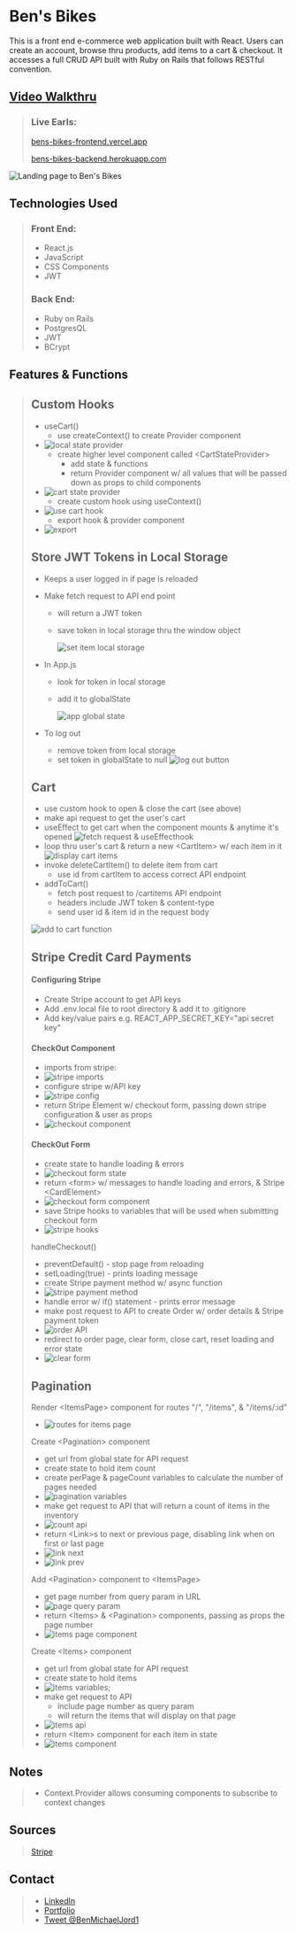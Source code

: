 # Ben's Bikes

This is a front end e-commerce web application built with React. Users can create an account, browse thru products, add items to a cart & checkout. It accesses a full CRUD API built with Ruby on Rails that follows RESTful convention.

## [Video Walkthru](https://www.youtube.com/playlist?list=PLjYC3ZkfhqCpDJl-34_mycn5KZcrrsPKR)

> ### Live Earls:
>
> [bens-bikes-frontend.vercel.app](https://bens-bikes-frontend.vercel.app/)
>
> [bens-bikes-backend.herokuapp.com](https://bens-bikes-backend.herokuapp.com/items)

![Landing page to Ben's Bikes](https://i.imgur.com/Kt3juRq.jpg)

## Technologies Used

> ### Front End:
>
> - React.js
> - JavaScript
> - CSS Components
> - JWT
>
> ### Back End:
>
> - Ruby on Rails
> - PostgresQL
> - JWT
> - BCrypt

## Features & Functions

> ## Custom Hooks
>
> - useCart()
>   - use createContext() to create Provider component
> - ![local state provider](https://i.imgur.com/XtDjpIt.png)
>   - create higher level component called \<CartStateProvider>
>     - add state & functions
>     - return Provider component w/ all values that will be passed down as props to child components
> - ![cart state provider](https://i.imgur.com/ymSXt0m.png)
>   - create custom hook using useContext()
> - ![use cart hook](https://i.imgur.com/WRMtv1D.png)
>   - export hook & provider component
> - ![export](https://i.imgur.com/4vwOCVi.png)
>
> ## Store JWT Tokens in Local Storage
>
> - Keeps a user logged in if page is reloaded
> - Make fetch request to API end point
>
>   - will return a JWT token
>   - save token in local storage thru the window object
>
>     ![set item local storage](https://i.imgur.com/2SKQmfh.png)
>
> - In App.js
>
>   - look for token in local storage
>   - add it to globalState
>
>     ![app global state](https://i.imgur.com/XaCXrc0.png)
>
> - To log out
>   - remove token from local storage
>   - set token in globalState to null
>     ![log out button](https://i.imgur.com/qY7Xmyq.png)
>
> ## Cart
>
> - use custom hook to open & close the cart (see above)
> - make api request to get the user's cart
> - useEffect to get cart when the component mounts & anytime it's opened
>   ![fetch request & useEffecthook](https://i.imgur.com/qHXR4EV.png)
> - loop thru user's cart & return a new \<CartItem> w/ each item in it
>   ![display cart items](https://i.imgur.com/inaqhHn.png)
> - invoke deleteCartItem() to delete item from cart
>   - use id from cartItem to access correct API endpoint
> - addToCart()
>   - fetch post request to /cartitems API endpoint
>   - headers include JWT token & content-type
>   - send user id & item id in the request body
>
> ![add to cart function](https://i.imgur.com/245G9Wh.png)
>
> ## Stripe Credit Card Payments
>
> #### Configuring Stripe
>
> - Create Stripe account to get API keys
> - Add .env.local file to root directory & add it to .gitignore
> - Add key/value pairs e.g. REACT_APP_SECRET_KEY="api secret key"
>
> #### CheckOut Component
>
> - imports from stripe:
> - ![stripe imports](https://i.imgur.com/auPgVBP.png)
> - configure stripe w/API key
> - ![stripe config](https://i.imgur.com/5fc5y6N.png)
> - return Stripe Element w/ checkout form, passing down stripe configuration & user as props
> - ![checkout component](https://i.imgur.com/iuDTapI.png)
>
> #### CheckOut Form
>
> - create state to handle loading & errors
> - ![checkout form state](https://i.imgur.com/PSjHAIQ.png)
> - return \<form> w/ messages to handle loading and errors, & Stripe \<CardElement>
> - ![checkout form component](https://i.imgur.com/Hty3dEG.png)
> - save Stripe hooks to variables that will be used when submitting checkout form
> - ![stripe hooks](https://i.imgur.com/Qvwg2u1.png)
>
> handleCheckout()
>
> - preventDefault() - stop page from reloading
> - setLoading(true) - prints loading message
> - create Stripe payment method w/ async function
> - ![stripe payment method](https://i.imgur.com/l7Ip7RG.png)
> - handle error w/ if() statement - prints error message
> - make post request to API to create Order w/ order details & Stripe payment token
> - ![order API](https://i.imgur.com/DjLsvgA.png)
> - redirect to order page, clear form, close cart, reset loading and error state
> - ![clear form](https://i.imgur.com/f7qTkSP.png)
>
> ## Pagination
>
> Render \<ItemsPage> component for routes "/", "/items", & "/items/:id"
>
> - ![routes for items page](https://i.imgur.com/fxhPhdl.png)
>
> Create \<Pagination> component
>
> - get url from global state for API request
> - create state to hold item count
> - create perPage & pageCount variables to calculate the number of pages needed
> - ![pagination variables](https://i.imgur.com/oUA4Ezw.png)
> - make get request to API that will return a count of items in the inventory
> - ![count api](https://i.imgur.com/4p3pxMg.png)
> - return \<Link>s to next or previous page, disabling link when on first or last page
> - ![link next](https://i.imgur.com/s8JVOz0.png)
> - ![link prev](https://i.imgur.com/zhmnrMY.png)
>
> Add \<Pagination> component to \<ItemsPage>
>
> - get page number from query param in URL
> - ![page query param](https://i.imgur.com/VebOecR.png)
> - return \<Items> & \<Pagination> components, passing as props the page number
> - ![items page component](https://i.imgur.com/PQyyUnY.png)
>
> Create \<Items> component
>
> - get url from global state for API request
> - create state to hold items
> - ![items variables](https://i.imgur.com/yZRb23h.png);
> - make get request to API
>   - include page number as query param
>   - will return the items that will display on that page
> - ![items api](https://i.imgur.com/96m5HZ7.png)
> - return \<Item> component for each item in state
> - ![items component](https://i.imgur.com/4aQ7Sox.png)

## Notes

> - Context.Provider allows consuming components to subscribe to context changes

## Sources

> [Stripe](https://stripe.com/)

## Contact

> - [LinkedIn](https://www.linkedin.com/in/benjamin-alt-higginbotham/)
> - [Portfolio](https://higginbotham.fun/)
> - [Tweet @BenMichaelJord1](https://twitter.com/BenMichaelJord1)
